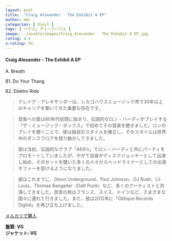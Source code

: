 ```yaml
---
layout: post
title:  "Craig Alexander - The Exhibit A EP"
author: mmr
categories: [ Vinyl ]
tags: [ ハウス, ディープハウス ]
image: ../assets/images/Craig Alexander - The Exhibit A EP.jpg
rating: 4.5
v-rating: VG
---
```


#### Craig Alexander - The Exhibit A EP

A. Breath

B1. Do Your Thang

B2. Elektro Ride

> クレイグ・アレキサンダーは、シカゴハウスミュージック界で30年以上のキャリアを築いてきた重要な存在です。

> 音楽への愛は80年代初頭に始まり、伝説的なロン・ハーディがプレイする「ザ・ミュージック・ボックス」で初めてその音楽を聴きました。ロンのプレイを聴くことで、彼は独自のスタイルを確立し、そのスタイルは世界中のダンスフロアを揺り動かしてきました。

> 彼は当初、伝説的なクラブ「AKA's」でロン・ハーディと共にパーティをプロモートしていましたが、やがて自身がディスクジョッキーとして出演し始め、そのセットを聴いた多くの人々からヘッドライナーとしての出演オファーを受けるようになりました。

> 彼はこれまでに、Glenn Underground、Paul Johnson、DJ Rush、Lil Louis、Thomas Bangalter（Daft Punk）など、多くのアーティストと共演してきました。音楽の旅はフランス、スイス、ドイツなど、さまざまな国々に連れて行きました。また、彼は2012年に「Oblique Records Digital」を再び立ち上げました。


[メルカリで購入](https://jp.mercari.com/item/m76924135596)

<div class="mt-4 mb-4 d-flex align-items-center">
<strong class="mr-1">盤質: VG</strong>
</div>
<div class="mt-4 mb-4 d-flex align-items-center">
<strong class="mr-1">ジャケット: VG</strong>
</div>
